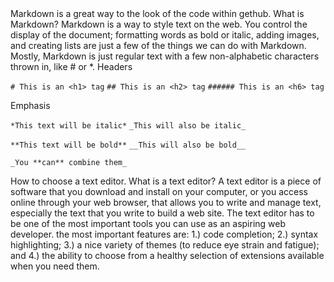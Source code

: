 <!DOCTYPE html>
 <html>
  <head>
   <title> Markdown 6/28/21 </title>
  </head>
   <Body> Markdown is a great way to the look of the code within gethub. What is Markdown?
   Markdown is a way to style text on the web. You control the display of the document; formatting words as bold or italic, adding images, and creating lists are just a few of the things we can do with Markdown. Mostly, Markdown is just regular text with a few non-alphabetic characters thrown in, like # or *. Headers

   `# This is an <h1> tag`
   `## This is an <h2> tag`
   `###### This is an <h6> tag`

   Emphasis

   `*This text will be italic*`
   `_This will also be italic_`

   `**This text will be bold**`
   `__This will also be bold__`

   `_You **can** combine them_`


   How to choose a text editor. What is a text editor?
   A text editor is a piece of software that you download and install on
   your computer, or you access online through your web browser, that
   allows you to write and manage text, especially the text that you write
   to build a web site. The text editor has to be one of the most
   important tools you can use as an aspiring web developer.
   the most important features are: 1.) code completion; 2.) syntax
   highlighting; 3.) a nice variety of themes (to reduce eye strain and
   fatigue); and 4.) the ability to choose from a healthy selection of
   extensions available when you need them.
  </body>
</html>